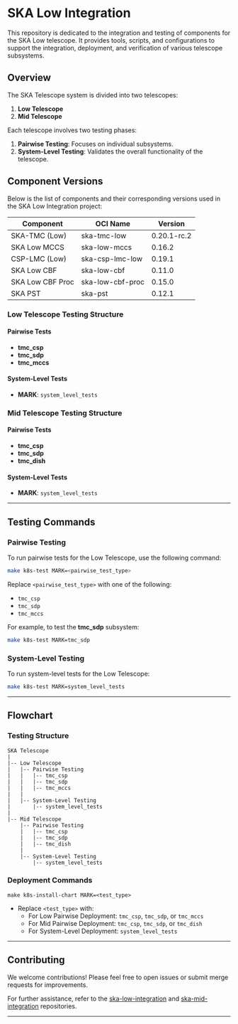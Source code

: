 # SKA Low Integration

This repository is dedicated to the integration and testing of components for the SKA Low telescope. It provides tools, scripts, and configurations to support the integration, deployment, and verification of various telescope subsystems.






## Overview
The SKA Telescope system is divided into two telescopes:

1. **Low Telescope**
2. **Mid Telescope**

Each telescope involves two testing phases:

1. **Pairwise Testing**: Focuses on individual subsystems.
2. **System-Level Testing**: Validates the overall functionality of the telescope.


## Component Versions

Below is the list of components and their corresponding versions used in the SKA Low Integration project:

| Component                | OCI Name                     | Version       |
|--------------------------|------------------------------|---------------|
| SKA-TMC (Low)            | ska-tmc-low                  | 0.20.1-rc.2   |
| SKA Low MCCS             | ska-low-mccs                 | 0.16.2        |
| CSP-LMC (Low)            | ska-csp-lmc-low              | 0.19.1        |
| SKA Low CBF              | ska-low-cbf                  | 0.11.0        |
| SKA Low CBF Proc         | ska-low-cbf-proc             | 0.15.0        |
| SKA PST                  | ska-pst                      | 0.12.1        |


### Low Telescope Testing Structure
#### Pairwise Tests
- **tmc_csp**
- **tmc_sdp**
- **tmc_mccs**

#### System-Level Tests
- **MARK**: `system_level_tests`

### Mid Telescope Testing Structure
#### Pairwise Tests
- **tmc_csp**
- **tmc_sdp**
- **tmc_dish**

#### System-Level Tests
- **MARK**: `system_level_tests`

---

## Testing Commands

### Pairwise Testing
To run pairwise tests for the Low Telescope, use the following command:

```bash
make k8s-test MARK=<pairwise_test_type>
```
Replace `<pairwise_test_type>` with one of the following:
- `tmc_csp`
- `tmc_sdp`
- `tmc_mccs`

For example, to test the **tmc_sdp** subsystem:

```bash
make k8s-test MARK=tmc_sdp
```

### System-Level Testing
To run system-level tests for the Low Telescope:

```bash
make k8s-test MARK=system_level_tests
```

---

## Flowchart

### Testing Structure

```plaintext
SKA Telescope
|
|-- Low Telescope
|   |-- Pairwise Testing
|   |   |-- tmc_csp
|   |   |-- tmc_sdp
|   |   |-- tmc_mccs
|   |
|   |-- System-Level Testing
|       |-- system_level_tests
|
|-- Mid Telescope
    |-- Pairwise Testing
    |   |-- tmc_csp
    |   |-- tmc_sdp
    |   |-- tmc_dish
    |
    |-- System-Level Testing
        |-- system_level_tests
```

### Deployment Commands
```plaintext
make k8s-install-chart MARK=<test_type>
```
- Replace `<test_type>` with:
  - For Low Pairwise Deployment: `tmc_csp`, `tmc_sdp`, or `tmc_mccs`
  - For Mid Pairwise Deployment: `tmc_csp`, `tmc_sdp`, or `tmc_dish`
  - For System-Level Deployment: `system_level_tests`

---

## Contributing
We welcome contributions! Please feel free to open issues or submit merge requests for improvements.

For further assistance, refer to the [ska-low-integration](https://gitlab.com/ska-telescope/ska-low-integration) and [ska-mid-integration](https://gitlab.com/ska-telescope/ska-mid-integration) repositories.

---



